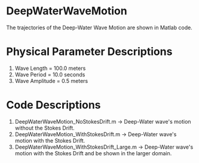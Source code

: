 # DeepWaterWaveMotion
The trajectories of the Deep-Water Wave Motion are shown in Matlab code.

# Physical Parameter Descriptions
1. Wave Length = 100.0 meters
2. Wave Period = 10.0 seconds
3. Wave Amplitude = 0.5 meters

# Code Descriptions
1. DeepWaterWaveMotion_NoStokesDrift.m -> Deep-Water wave's motion without the Stokes Drift.
2. DeepWaterWaveMotion_WithStokesDrift.m -> Deep-Water wave's motion with the Stokes Drift.
3. DeepWaterWaveMotion_WithStokesDrift_Large.m -> Deep-Water wave's motion with the Stokes Drift and be shown in the larger domain.
